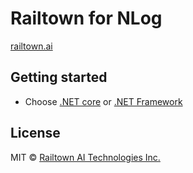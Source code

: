 ﻿# Railtown for NLog
[railtown.ai](https://www.railtown.ai/)


## Getting started
- Choose [.NET core](https://github.com/RailtownAI/RailtownSamples/tree/master/NLog/Railtown.Ingest.Sdk.NLog.NetCoreSample) or
[.NET Framework](https://github.com/RailtownAI/RailtownSamples/tree/master/NLog/Railtown.Ingest.Sdk.NLog.NetFrameworkSample)

## License

MIT  © [Railtown AI Technologies Inc.](https://www.railtown.ai/)